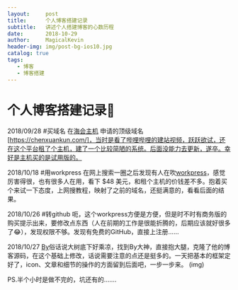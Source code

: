 ```yaml
---
layout:     post
title:      个人博客搭建记录
subtitle:   讲述个人搭建博客的心数历程
date:       2018-10-29
author:     MagicalKevin
header-img: img/post-bg-ios10.jpg
catalog: true
tags:
   - 博客
   - 博客搭建
---
```



# 个人博客搭建记录📝
2018/09/28   #买域名
在[海会主机](http://www.haihuizhuji.com/) 申请的顶级域名[https://chenxuankun.com/]，当时是看了哔哩哔哩的建站视频，跃跃欲试，还在这个平台租了个主机，建了一个比较简陋的系统。后面没能力去更新，遂卒。幸好是主机买的是试用版的。

2018/10/18    #用workpress
在网上搜索一圈之后发现有人在吹[workpress](https://wordpress.com/)，感觉厉害得很，也有很多人在用，看下 $48 美元，和租个主机的价钱差不多。抱着买个来试一下态度，上网搜教程，映射了之前的域名，还挺满意的，看看后面的结果。

2018/10/26   #转github
呃，这个workpress方便是方便，但是时不时有商务版的购买提示出来，要修改点东西（人在前期的工作是很能折腾的，后期应该就好很多了😂），发现权限不够。发现有免费的GitHub，直接上注册……

2018/10/27
[By](http://qiubaiying.top/2017/02/06/%E5%BF%AB%E9%80%9F%E6%90%AD%E5%BB%BA%E4%B8%AA%E4%BA%BA%E5%8D%9A%E5%AE%A2/)俗话说大树底下好乘凉，找到By大神，直接抱大腿，克隆了他的博客源码，在这个基础上修改，话说需要注意的点还是挺多的。一天把基本的框架定好了，icon、文章和细节的操作的方面留到后面吧，一步一步来。
(img)

PS.半个小时是做不完的，坑还有的…….